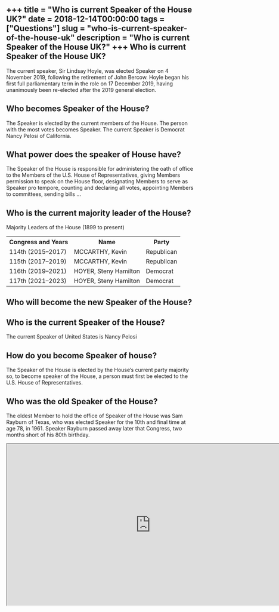 +++
title = "Who is current Speaker of the House UK?"
date = 2018-12-14T00:00:00
tags = ["Questions"]
slug = "who-is-current-speaker-of-the-house-uk"
description = "Who is current Speaker of the House UK?"
+++
Who is current Speaker of the House UK?
---------------------------------------

The current speaker, Sir Lindsay Hoyle, was elected Speaker on 4 November 2019, following the retirement of John Bercow. Hoyle began his first full parliamentary term in the role on 17 December 2019, having unanimously been re-elected after the 2019 general election.

Who becomes Speaker of the House?
---------------------------------

The Speaker is elected by the current members of the House. The person with the most votes becomes Speaker. The current Speaker is Democrat Nancy Pelosi of California.

What power does the speaker of House have?
------------------------------------------

The Speaker of the House is responsible for administering the oath of office to the Members of the U.S. House of Representatives, giving Members permission to speak on the House floor, designating Members to serve as Speaker pro tempore, counting and declaring all votes, appointing Members to committees, sending bills …

Who is the current majority leader of the House?
------------------------------------------------

Majority Leaders of the House (1899 to present)

<table><tr><th>Congress and Years</th><th>Name</th><th>Party</th></tr><tr><td>114th (2015–2017)</td><td>MCCARTHY, Kevin</td><td>Republican</td></tr><tr><td>115th (2017–2019)</td><td>MCCARTHY, Kevin</td><td>Republican</td></tr><tr><td>116th (2019–2021)</td><td>HOYER, Steny Hamilton</td><td>Democrat</td></tr><tr><td>117th (2021–2023)</td><td>HOYER, Steny Hamilton</td><td>Democrat</td></tr></table>

Who will become the new Speaker of the House?
---------------------------------------------

Who is the current Speaker of the House?
----------------------------------------

The current Speaker of United States is Nancy Pelosi

How do you become Speaker of house?
-----------------------------------

The Speaker of the House is elected by the House’s current party majority so, to become speaker of the House, a person must first be elected to the U.S. House of Representatives.

Who was the old Speaker of the House?
-------------------------------------

The oldest Member to hold the office of Speaker of the House was Sam Rayburn of Texas, who was elected Speaker for the 10th and final time at age 78, in 1961. Speaker Rayburn passed away later that Congress, two months short of his 80th birthday.

<iframe allow="accelerometer; autoplay; clipboard-write; encrypted-media; gyroscope; picture-in-picture" allowfullscreen="" class="__youtube_prefs__  epyt-is-override  no-lazyload" data-no-lazy="1" data-origheight="433" data-origwidth="770" data-skipgform_ajax_framebjll="" height="433" id="_ytid_46111" loading="lazy" src="https://www.youtube.com/embed/5JsjP8mlUDA?enablejsapi=1&autoplay=0&cc_load_policy=0&cc_lang_pref=&iv_load_policy=1&loop=0&modestbranding=0&rel=1&fs=1&playsinline=0&autohide=2&theme=dark&color=red&controls=1&" title="YouTube player" width="770"></iframe>